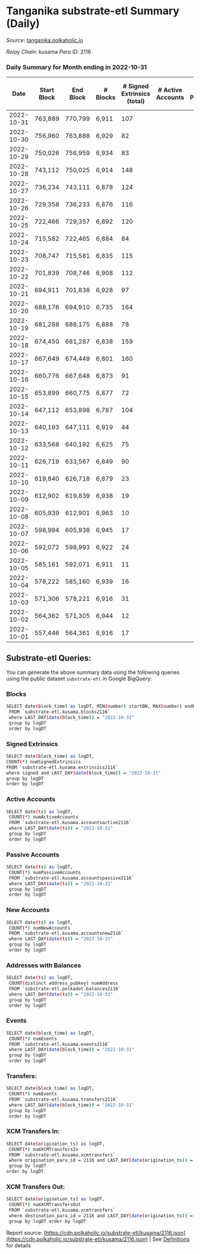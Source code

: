 # Tanganika substrate-etl Summary (Daily)

_Source_: [tanganika.polkaholic.io](https://tanganika.polkaholic.io)

*Relay Chain*: kusama
*Para ID*: 2116



### Daily Summary for Month ending in 2022-10-31


| Date | Start Block | End Block | # Blocks | # Signed Extrinsics (total) | # Active Accounts | # Passive | # New | # Addresses with Balances | # Events | # Transfers | # XCM Transfers In | # XCM Transfers Out | Issues | 
| ---- | ----------- | --------- | -------- | --------------------------- | ----------------- | --------- | ----- | ------------------------- | -------- | ----------- | ------------------ | ------------------- | ------ |
| 2022-10-31 | 763,889 | 770,799 | 6,911 | 107 |  |  |  | 3,033 | 95,770 | 98  |   |   |  |
| 2022-10-30 | 756,960 | 763,888 | 6,929 | 82 |  |  |  | 3,029 | 95,702 | 77  |   |   |  |
| 2022-10-29 | 750,026 | 756,959 | 6,934 | 83 |  |  |  |  | 94,956 | 79  |   |   |  |
| 2022-10-28 | 743,112 | 750,025 | 6,914 | 148 |  |  |  |  | 95,025 | 138  |   |   |  |
| 2022-10-27 | 736,234 | 743,111 | 6,878 | 124 |  |  |  |  | 94,477 | 112  |   |   |  |
| 2022-10-26 | 729,358 | 736,233 | 6,876 | 116 |  |  |  | 3,006 | 92,752 | 100  |   |   |  |
| 2022-10-25 | 722,466 | 729,357 | 6,892 | 120 |  |  |  | 3,000 | 92,619 | 87  |   |   |  |
| 2022-10-24 | 715,582 | 722,465 | 6,884 | 84 |  |  |  | 2,998 | 91,159 | 66  |   |   |  |
| 2022-10-23 | 708,747 | 715,581 | 6,835 | 115 |  |  |  |  | 89,672 | 72  |   |   |  |
| 2022-10-22 | 701,839 | 708,746 | 6,908 | 112 |  |  |  | 2,986 | 89,433 | 61  |   |   |  |
| 2022-10-21 | 694,911 | 701,838 | 6,928 | 97 |  |  |  |  | 87,712 | 46  |   |   |  |
| 2022-10-20 | 688,176 | 694,910 | 6,735 | 164 |  |  |  |  | 84,438 | 105  |   |   |  |
| 2022-10-19 | 681,288 | 688,175 | 6,888 | 78 |  |  |  |  | 78,966 | 38  |   |   |  |
| 2022-10-18 | 674,450 | 681,287 | 6,838 | 159 |  |  |  | 2,959 | 73,421 | 45  |   |   |  |
| 2022-10-17 | 667,649 | 674,449 | 6,801 | 160 |  |  |  | 2,951 | 61,447 | 76  |   |   |  |
| 2022-10-16 | 660,776 | 667,648 | 6,873 | 91 |  |  |  | 2,934 | 56,353 | 55  |   |   |  |
| 2022-10-15 | 653,899 | 660,775 | 6,877 | 72 |  |  |  | 2,927 | 53,624 | 49  |   |   |  |
| 2022-10-14 | 647,112 | 653,898 | 6,787 | 104 |  |  |  | 2,920 | 53,218 | 45  |   |   |  |
| 2022-10-13 | 640,193 | 647,111 | 6,919 | 44 |  |  |  |  | 54,174 | 24  |   |   |  |
| 2022-10-12 | 633,568 | 640,192 | 6,625 | 75 |  |  |  | 2,907 | 53,466 | 36  |   |   |  |
| 2022-10-11 | 626,719 | 633,567 | 6,849 | 90 |  |  |  | 2,899 | 33,500 | 42  |   |   |  |
| 2022-10-10 | 619,840 | 626,718 | 6,879 | 23 |  |  |  | 2,884 | 14,043 | 20  |   |   |  |
| 2022-10-09 | 612,902 | 619,839 | 6,938 | 19 |  |  |  | 2,881 | 14,138 | 17  |   |   |  |
| 2022-10-08 | 605,939 | 612,901 | 6,963 | 10 |  |  |  | 2,879 | 14,135 | 10  |   |   |  |
| 2022-10-07 | 598,994 | 605,938 | 6,945 | 17 |  |  |  | 2,876 | 14,139 | 17  |   |   |  |
| 2022-10-06 | 592,072 | 598,993 | 6,922 | 24 |  |  |  | 2,874 | 14,139 | 24  |   |   |  |
| 2022-10-05 | 585,161 | 592,071 | 6,911 | 11 |  |  |  | 2,869 | 14,033 | 11  |   |   |  |
| 2022-10-04 | 578,222 | 585,160 | 6,939 | 16 |  |  |  |  | 14,124 | 16  |   |   |  |
| 2022-10-03 | 571,306 | 578,221 | 6,916 | 31 |  |  |  |  | 14,175 | 31  |   |   |  |
| 2022-10-02 | 564,362 | 571,305 | 6,944 | 12 |  |  |  |  | 14,106 | 12  |   |   |  |
| 2022-10-01 | 557,446 | 564,361 | 6,916 | 17 |  |  |  |  | 14,082 | 17  |   |   |  |

## Substrate-etl Queries:
You can generate the above summary data using the following queries using the public dataset `substrate-etl` in Google BigQuery:

### Blocks
```bash
SELECT date(block_time) as logDT, MIN(number) startBN, MAX(number) endBN, COUNT(*) numBlocks 
 FROM `substrate-etl.kusama.blocks2116`  
 where LAST_DAY(date(block_time)) = "2022-10-31" 
 group by logDT 
 order by logDT
```

### Signed Extrinsics
```bash
SELECT date(block_time) as logDT, 
COUNT(*) numSignedExtrinsics 
FROM `substrate-etl.kusama.extrinsics2116`  
where signed and LAST_DAY(date(block_time)) = "2022-10-31" 
group by logDT 
order by logDT
```

### Active Accounts
```bash
SELECT date(ts) as logDT, 
 COUNT(*) numActiveAccounts 
 FROM `substrate-etl.kusama.accountsactive2116` 
 where LAST_DAY(date(ts)) = "2022-10-31" 
 group by logDT 
 order by logDT
```

### Passive Accounts
```bash
SELECT date(ts) as logDT, 
 COUNT(*) numPassiveAccounts 
 FROM `substrate-etl.kusama.accountspassive2116` 
 where LAST_DAY(date(ts)) = "2022-10-31" 
 group by logDT 
 order by logDT
```

### New Accounts
```bash
SELECT date(ts) as logDT, 
 COUNT(*) numNewAccounts 
 FROM `substrate-etl.kusama.accountsnew2116` 
 where LAST_DAY(date(ts)) = "2022-10-31" 
 group by logDT
 order by logDT
```

### Addresses with Balances
```bash
SELECT date(ts) as logDT,
 COUNT(distinct address_pubkey) numAddress 
 FROM `substrate-etl.polkadot.balances2116` 
 where LAST_DAY(date(ts)) = "2022-10-31" 
 group by logDT 
 order by logDT
```

### Events
```bash
SELECT date(block_time) as logDT, 
 COUNT(*) numEvents 
 FROM `substrate-etl.kusama.events2116` 
 where LAST_DAY(date(block_time)) = "2022-10-31" 
 group by logDT 
 order by logDT
```

### Transfers:
```bash
SELECT date(block_time) as logDT, 
 COUNT(*) numEvents 
 FROM `substrate-etl.kusama.transfers2116` 
 where LAST_DAY(date(block_time)) = "2022-10-31" 
 group by logDT 
 order by logDT
```

### XCM Transfers In:
```bash
SELECT date(origination_ts) as logDT, 
 COUNT(*) numXCMTransfersIn 
 FROM `substrate-etl.kusama.xcmtransfers` 
 where origination_para_id = 2116 and LAST_DAY(date(origination_ts)) = "2022-10-31" 
 group by logDT 
order by logDT
```

### XCM Transfers Out:
```bash
SELECT date(origination_ts) as logDT, 
 COUNT(*) numXCMTransfersOut 
 FROM `substrate-etl.kusama.xcmtransfers` 
 where destination_para_id = 2116 and LAST_DAY(date(origination_ts)) = "2022-10-31" 
 group by logDT order by logDT
```


Report source: [https://cdn.polkaholic.io/substrate-etl/kusama/2116.json](https://cdn.polkaholic.io/substrate-etl/kusama/2116.json) | See [Definitions](/DEFINITIONS.md) for details

